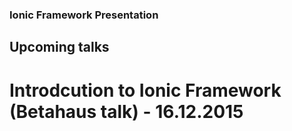 ### Ionic Framework Presentation

## Upcoming talks

# Introdcution to Ionic Framework (Betahaus talk) - 16.12.2015

